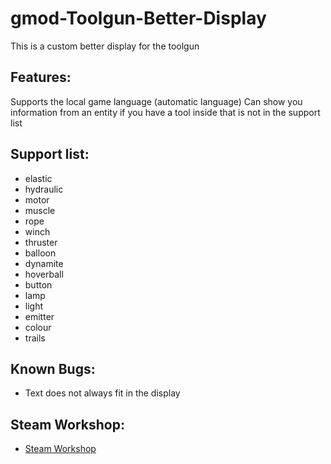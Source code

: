 # gmod-Toolgun-Better-Display
This is a custom better display for the toolgun

## Features:
  Supports the local game language (automatic language)
  Can show you information from an entity if you have a tool inside that is not in the support list


## Support list:
- elastic
- hydraulic
- motor
- muscle
- rope
- winch
- thruster
- balloon
- dynamite
- hoverball
- button
- lamp
- light
- emitter
- colour
- trails


## Known Bugs:
- Text does not always fit in the display

## Steam Workshop:
- [Steam Workshop](https://steamcommunity.com/sharedfiles/filedetails/?id=2176582512 "gmod-Toolgun-Better-Display")
